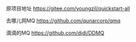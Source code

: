 原项目地址
https://gitee.com/youngzil/quickstart-all



去哪儿网MQ
https://github.com/qunarcorp/qmq

滴滴的MQ
https://github.com/didi/DDMQ



